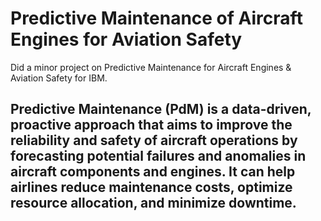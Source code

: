 # Predictive Maintenance of Aircraft Engines for Aviation Safety
Did a minor project on Predictive Maintenance for Aircraft Engines & Aviation Safety for IBM.
## Predictive Maintenance (PdM) is a data-driven, proactive approach that aims to improve the reliability and safety of aircraft operations by forecasting potential failures and anomalies in aircraft components and engines. It can help airlines reduce maintenance costs, optimize resource allocation, and minimize downtime. 
